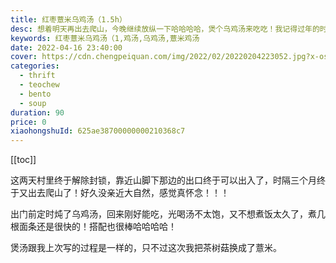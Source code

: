 ```yaml
---
title: 红枣薏米乌鸡汤（1.5h）
desc: 想着明天再出去爬山，今晚继续放纵一下哈哈哈哈，煲个乌鸡汤来吃吃！我记得过年的时候我朋友问我，为什么我的鸡汤那么清澈，当时也简单跟她分享过，今晚再煲汤我就在这里记录下过程。
keywords: 红枣薏米乌鸡汤（1,鸡汤,乌鸡汤,薏米鸡汤
date: 2022-04-16 23:40:00
cover: https://cdn.chengpeiquan.com/img/2022/02/20220204223052.jpg?x-oss-process=image/interlace,1
categories:
  - thrift
  - teochew
  - bento
  - soup
duration: 90
price: 0
xiaohongshuId: 625ae38700000000210368c7
---
```


[[toc]]

这两天村里终于解除封锁，靠近山脚下那边的出口终于可以出入了，时隔三个月终于又出去爬山了！好久没亲近大自然，感觉真怀念！！！

出门前定时炖了乌鸡汤，回来刚好能吃，光喝汤不太饱，又不想煮饭太久了，煮几根面条还是很快的！搭配也很棒哈哈哈哈！

煲汤跟我上次写的过程是一样的，只不过这次我把茶树菇换成了薏米。
